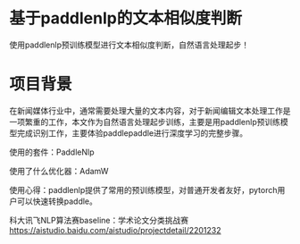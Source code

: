 # 基于paddlenlp的文本相似度判断

使用paddlenlp预训练模型进行文本相似度判断，自然语言处理起步！

# 项目背景

在新闻媒体行业中，通常需要处理大量的文本内容，对于新闻编辑文本处理工作是一项繁重的工作，本文作为自然语言处理起步训练，主要是用paddlenlp预训练模型完成识别工作，主要体验paddlepaddle进行深度学习的完整步骤。

使用的套件：PaddleNlp

使用了什么优化器：AdamW


使用心得：paddlenlp提供了常用的预训练模型，对普通开发者友好，pytorch用户可以快速转换paddle。

科大讯飞NLP算法赛baseline：学术论文分类挑战赛
https://aistudio.baidu.com/aistudio/projectdetail/2201232
